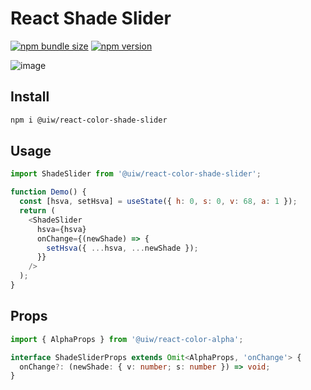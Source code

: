 React Shade Slider
===

[![npm bundle size](https://img.shields.io/bundlephobia/minzip/@uiw/react-color-shade-slider)](https://bundlephobia.com/package/@uiw/react-color-shade-slider) [![npm version](https://img.shields.io/npm/v/@uiw/react-color-shade-slider.svg)](https://www.npmjs.com/package/@uiw/react-color-shade-slider)

![image](https://user-images.githubusercontent.com/1680273/124280065-d3276700-db7a-11eb-8640-fc756b80ed1c.png)

## Install

```bash
npm i @uiw/react-color-shade-slider
```

## Usage

```js
import ShadeSlider from '@uiw/react-color-shade-slider';

function Demo() {
  const [hsva, setHsva] = useState({ h: 0, s: 0, v: 68, a: 1 });
  return (
    <ShadeSlider
      hsva={hsva}
      onChange={(newShade) => {
        setHsva({ ...hsva, ...newShade });
      }}
    />
  );
}
```

## Props

```ts
import { AlphaProps } from '@uiw/react-color-alpha';

interface ShadeSliderProps extends Omit<AlphaProps, 'onChange'> {
  onChange?: (newShade: { v: number; s: number }) => void;
}
```